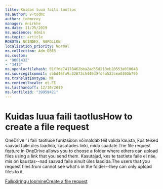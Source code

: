 ```yaml
---
title: Kuidas luua faili taotlus
ms.author: v-todmc
author: todmccoy
manager: mnirkhe
ms.date: 11/25/2019
ms.audience: Admin
ms.topic: article
ROBOTS: NOINDEX, NOFOLLOW
localization_priority: Normal
ms.collection: Adm_O365
ms.custom:
- "9001432"
- "3413"
ms.openlocfilehash: 91ffde74178462bba2ad55d213eb20553e010648
ms.sourcegitcommit: cbbd46fa9a32873c5446d9fd5a532cea0300b795
ms.translationtype: MT
ms.contentlocale: et-EE
ms.lasthandoff: 12/10/2019
ms.locfileid: "39959421"
---
```

# <a name="how-to-create-a-file-request"></a><span data-ttu-id="553ad-102">Kuidas luua faili taotlus</span><span class="sxs-lookup"><span data-stu-id="553ad-102">How to create a file request</span></span>

<span data-ttu-id="553ad-103">OneDrive ' i faili taotluse funktsioon võimaldab teil valida kausta, kus teised saavad faile üles laadida, kasutades linki, mida saadate.</span><span class="sxs-lookup"><span data-stu-id="553ad-103">The file request feature in OneDrive allows you to choose a folder where others can upload files using a link that you send them.</span></span> <span data-ttu-id="553ad-104">Kasutajad, kes te taotlete faile ei näe, mis on kaustas--nad saavad faile ainult üles laadida.</span><span class="sxs-lookup"><span data-stu-id="553ad-104">The users that you request files from cannot see what's in the folder--they can only upload files to it.</span></span>

[<span data-ttu-id="553ad-105">Failipäringu loomine</span><span class="sxs-lookup"><span data-stu-id="553ad-105">Create a file request</span></span>](https://support.office.com/article/create-a-file-request-f54aa7f8-2589-4421-b351-d415fc3b83af)